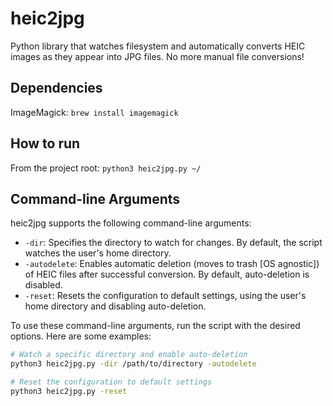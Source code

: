 # heic2jpg
Python library that watches filesystem and automatically converts HEIC images as they appear into JPG files. No more manual file conversions!

## Dependencies
ImageMagick: ```brew install imagemagick```

## How to run
From the project root: ``` python3 heic2jpg.py ~/ ```

## Command-line Arguments

heic2jpg supports the following command-line arguments:

- `-dir`: Specifies the directory to watch for changes. By default, the script watches the user's home directory.
- `-autodelete`: Enables automatic deletion (moves to trash [OS agnostic]) of HEIC files after successful conversion. By default, auto-deletion is disabled.
- `-reset`: Resets the configuration to default settings, using the user's home directory and disabling auto-deletion.

To use these command-line arguments, run the script with the desired options. Here are some examples:

```bash
# Watch a specific directory and enable auto-deletion
python3 heic2jpg.py -dir /path/to/directory -autodelete

# Reset the configuration to default settings
python3 heic2jpg.py -reset
